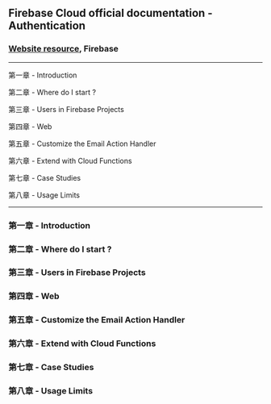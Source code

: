 ## Firebase Cloud official documentation - Authentication

### [Website resource](https://firebase.google.com/docs/auth), Firebase

---

第一章 - Introduction

第二章 - Where do I start ?

第三章 - Users in Firebase Projects

第四章 - Web

第五章 - Customize the Email Action Handler

第六章 - Extend with Cloud Functions

第七章 - Case Studies

第八章 - Usage Limits

---

### 第一章 - Introduction

### 第二章 - Where do I start ?

### 第三章 - Users in Firebase Projects

### 第四章 - Web

### 第五章 - Customize the Email Action Handler

### 第六章 - Extend with Cloud Functions

### 第七章 - Case Studies

### 第八章 - Usage Limits
